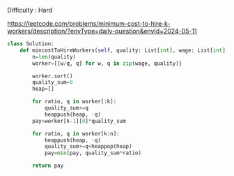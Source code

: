 Difficulty : Hard 

https://leetcode.com/problems/minimum-cost-to-hire-k-workers/description/?envType=daily-question&envId=2024-05-11

```python
class Solution:
    def mincostToHireWorkers(self, quality: List[int], wage: List[int], k: int) -> float:
        n=len(quality)
        worker=[[w/q, q] for w, q in zip(wage, quality)]

        worker.sort()
        quality_sum=0
        heap=[]

        for ratio, q in worker[:k]:
            quality_sum+=q
            heappush(heap, -q)
        pay=worker[k-1][0]*quality_sum

        for ratio, q in worker[k:n]:
            heappush(heap, -q)
            quality_sum+=q+heappop(heap)
            pay=min(pay, quality_sum*ratio)

        return pay

```
